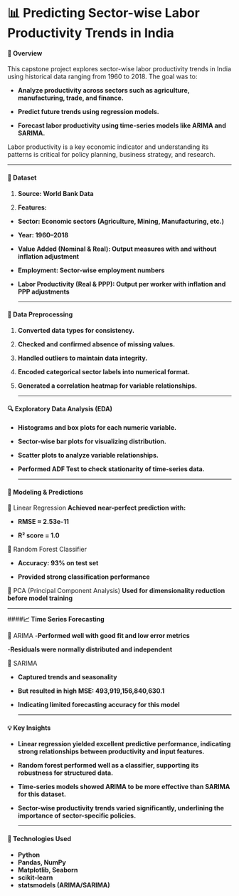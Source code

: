 # **📊 Predicting Sector-wise Labor Productivity Trends in India**


#### **🧠 Overview**
This capstone project explores sector-wise labor productivity trends in India using historical data ranging from 1960 to 2018. The goal was to:

- **Analyze productivity across sectors such as agriculture, manufacturing, trade, and finance.**

- **Predict future trends using regression models.**

- **Forecast labor productivity using time-series models like ARIMA and SARIMA.**

Labor productivity is a key economic indicator and understanding its patterns is critical for policy planning, business strategy, and research.

---

#### **📁 Dataset**
1. **Source: World Bank Data**

2. **Features:**

- **Sector: Economic sectors (Agriculture, Mining, Manufacturing, etc.)**

- **Year: 1960–2018**

- **Value Added (Nominal & Real): Output measures with and without inflation adjustment**

- **Employment: Sector-wise employment numbers**

- **Labor Productivity (Real & PPP): Output per worker with inflation and PPP adjustments**

  ---

#### **🧹 Data Preprocessing**

1. **Converted data types for consistency.**

2. **Checked and confirmed absence of missing values.**

3. **Handled outliers to maintain data integrity.**

4. **Encoded categorical sector labels into numerical format.**

5. **Generated a correlation heatmap for variable relationships.**

   ---

#### **🔍 Exploratory Data Analysis (EDA)**

- **Histograms and box plots for each numeric variable.**

- **Sector-wise bar plots for visualizing distribution.**

- **Scatter plots to analyze variable relationships.**

- **Performed ADF Test to check stationarity of time-series data.**

  ---

#### **🧪 Modeling & Predictions**

🔹 Linear Regression
**Achieved near-perfect prediction with:**

- **RMSE ≈ 2.53e-11**

- **R² score = 1.0**

🔹 Random Forest Classifier

- **Accuracy: 93% on test set**

- **Provided strong classification performance**

🔹 PCA (Principal Component Analysis)
**Used for dimensionality reduction before model training**

---

####**📈 Time Series Forecasting**

🔸 ARIMA
-**Performed well with good fit and low error metrics**

-**Residuals were normally distributed and independent**

🔸 SARIMA
- **Captured trends and seasonality**

- **But resulted in high MSE: 493,919,156,840,630.1**

- **Indicating limited forecasting accuracy for this model**

  ---

#### **💡 Key Insights**

- **Linear regression yielded excellent predictive performance, indicating strong relationships between productivity and input features.**

- **Random forest performed well as a classifier, supporting its robustness for structured data.**

- **Time-series models showed ARIMA to be more effective than SARIMA for this dataset.**

- **Sector-wise productivity trends varied significantly, underlining the importance of sector-specific policies.**

  ---

#### **📌 Technologies Used**

- **Python**
- **Pandas, NumPy**
- **Matplotlib, Seaborn**
- **scikit-learn**
- **statsmodels (ARIMA/SARIMA)**
